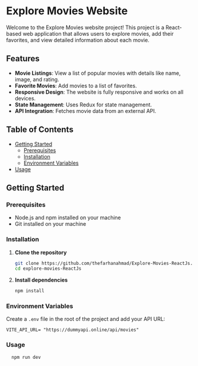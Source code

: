 # Explore Movies Website

Welcome to the Explore Movies website project! This project is a React-based web application that allows users to explore movies, add their favorites, and view detailed information about each movie.

## Features

- **Movie Listings**: View a list of popular movies with details like name, image, and rating.
- **Favorite Movies**: Add movies to a list of favorites.
- **Responsive Design**: The website is fully responsive and works on all devices.
- **State Management**: Uses Redux for state management.
- **API Integration**: Fetches movie data from an external API.

## Table of Contents

- [Getting Started](#getting-started)
  - [Prerequisites](#prerequisites)
  - [Installation](#installation)
  - [Environment Variables](#environment-variables)
- [Usage](#usage)

## Getting Started

### Prerequisites

- Node.js and npm installed on your machine
- Git installed on your machine

### Installation

1. **Clone the repository**

   ```bash
   git clone https://github.com/thefarhanahmad/Explore-Movies-ReactJs.git
   cd explore-movies-ReactJs

   ```

2. **Install dependencies**

   ```bash
   npm install
   ```

### Environment Variables

Create a `.env` file in the root of the project and add your API URL:

```env
VITE_API_URL= "https://dummyapi.online/api/movies"
```

### Usage

```bash
  npm run dev

```
